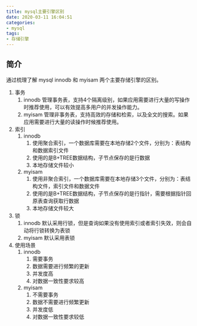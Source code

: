 ```yaml
---
title: mysql主要引擎区别
date: 2020-03-11 16:04:51
categories: 
- mysql
tags:
- 存储引擎
---
```

## 简介
通过梳理了解 mysql innodb 和 myisam 两个主要存储引擎的区别。

1. 事务
    1. innodb 管理事务表，支持4个隔离级别，如果应用需要进行大量的写操作时推荐使用，可以有效提高多用户的并发操作能力。
    2. myisam 管理非事务表，支持高效的存储和检索，以及全文的搜索。如果应用需要进行大量的读操作时候推荐使用。
2. 索引
    1. innodb
        1. 使用聚合索引，一个数据库需要在本地存储2个文件，分别为：表结构和数据索引文件
        2. 使用的是B+TREE数据结构，子节点保存的是行数据
        3. 本地存储文件较小
    2. myisam
        1. 使用非聚合索引，一个数据库需要在本地存储3个文件，分别为：表结构文件，索引文件和数据文件
        2. 使用的是B+TREE数据结构，子节点保存的是行指针，需要根据指针回原表查询获取行数据
        3. 本地存储文件较大
3. 锁
    1. innodb 默认采用行锁，但是查询如果没有使用索引或者索引失效，则会自动将行锁转换为表锁
    2. myisam 默认采用表锁
4. 使用场景
    1. innodb
        1. 需要事务
        2. 数据需要进行频繁的更新
        3. 并发度高
        4. 对数据一致性要求较高
    2. myisam
        1. 不需要事务
        2. 数据不需要进行频繁更新
        3. 并发度低
        4. 对数据一致性要求较低